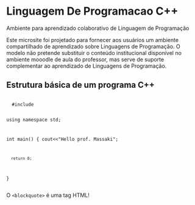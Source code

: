 # Linguagem De Programacao C++
Ambiente para aprendizado colaborativo de Linguagem de Programação

<p>
Este microsite foi projetado para fornecer aos usuários um ambiente compartilhado de aprendizado sobre Linguagens de Programação. O modelo não pretende substituir o conteúdo institucional disponível no ambiente mooodle de aula do professor, mas serve de suporte complementar ao aprendizado de Linguagens de Programação.<br />
</p>

## Estrutura básica de um programa C++
<p>
  <pre><code>
  #include <iostream>

  using namespace std;

  int main()
  {
      cout<<"Hello prof. Massaki";

      return 0;
  }
 </code></pre>
</p>


<p>
  O <code>&lt;blockquote&gt;</code> é uma tag HTML!
</p>
